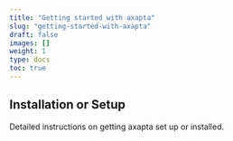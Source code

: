 ```yaml
---
title: "Getting started with axapta"
slug: "getting-started-with-axapta"
draft: false
images: []
weight: 1
type: docs
toc: true
---
```


## Installation or Setup
Detailed instructions on getting axapta set up or installed.

